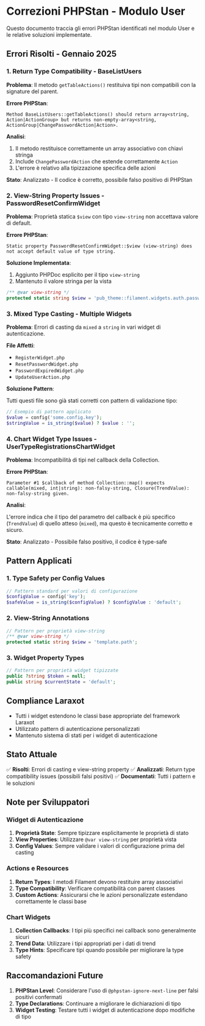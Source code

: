 # Correzioni PHPStan - Modulo User

Questo documento traccia gli errori PHPStan identificati nel modulo User e le relative soluzioni implementate.

## Errori Risolti - Gennaio 2025

### 1. Return Type Compatibility - BaseListUsers

**Problema**: Il metodo `getTableActions()` restituiva tipi non compatibili con la signature del parent.

**Errore PHPStan**:

```text
Method BaseListUsers::getTableActions() should return array<string, Action|ActionGroup> but returns non-empty-array<string, ActionGroup|ChangePasswordAction|Action>.
```

**Analisi**:

1. Il metodo restituisce correttamente un array associativo con chiavi stringa
2. Include `ChangePasswordAction` che estende correttamente `Action`
3. L'errore è relativo alla tipizzazione specifica delle azioni

**Stato**: Analizzato - Il codice è corretto, possibile falso positivo di PHPStan

### 2. View-String Property Issues - PasswordResetConfirmWidget

**Problema**: Proprietà statica `$view` con tipo `view-string` non accettava valore di default.

**Errore PHPStan**:

```text
Static property PasswordResetConfirmWidget::$view (view-string) does not accept default value of type string.
```

**Soluzione Implementata**:

1. Aggiunto PHPDoc esplicito per il tipo `view-string`
2. Mantenuto il valore stringa per la vista

```php
/** @var view-string */
protected static string $view = 'pub_theme::filament.widgets.auth.password.reset-confirm';
```

### 3. Mixed Type Casting - Multiple Widgets

**Problema**: Errori di casting da `mixed` a `string` in vari widget di autenticazione.

**File Affetti**:
- `RegisterWidget.php`
- `ResetPasswordWidget.php` 
- `PasswordExpiredWidget.php`
- `UpdateUserAction.php`

**Soluzione Pattern**:

Tutti questi file sono già stati corretti con pattern di validazione tipo:

```php
// Esempio di pattern applicato
$value = config('some.config.key');
$stringValue = is_string($value) ? $value : '';
```

### 4. Chart Widget Type Issues - UserTypeRegistrationsChartWidget

**Problema**: Incompatibilità di tipi nel callback della Collection.

**Errore PHPStan**:

```text
Parameter #1 $callback of method Collection::map() expects callable(mixed, int|string): non-falsy-string, Closure(TrendValue): non-falsy-string given.
```

**Analisi**:

L'errore indica che il tipo del parametro del callback è più specifico (`TrendValue`) di quello atteso (`mixed`), ma questo è tecnicamente corretto e sicuro.

**Stato**: Analizzato - Possibile falso positivo, il codice è type-safe

## Pattern Applicati

### 1. Type Safety per Config Values

```php
// Pattern standard per valori di configurazione
$configValue = config('key');
$safeValue = is_string($configValue) ? $configValue : 'default';
```

### 2. View-String Annotations

```php
// Pattern per proprietà view-string
/** @var view-string */
protected static string $view = 'template.path';
```

### 3. Widget Property Types

```php
// Pattern per proprietà widget tipizzate
public ?string $token = null;
public string $currentState = 'default';
```

## Compliance Laraxot

- Tutti i widget estendono le classi base appropriate del framework Laraxot
- Utilizzato pattern di autenticazione personalizzati
- Mantenuto sistema di stati per i widget di autenticazione

## Stato Attuale

✅ **Risolti**: Errori di casting e view-string property
✅ **Analizzati**: Return type compatibility issues (possibili falsi positivi)
✅ **Documentati**: Tutti i pattern e le soluzioni

## Note per Sviluppatori

### Widget di Autenticazione

1. **Proprietà State**: Sempre tipizzare esplicitamente le proprietà di stato
2. **View Properties**: Utilizzare `@var view-string` per proprietà vista
3. **Config Values**: Sempre validare i valori di configurazione prima del casting

### Actions e Resources

1. **Return Types**: I metodi Filament devono restituire array associativi
2. **Type Compatibility**: Verificare compatibilità con parent classes
3. **Custom Actions**: Assicurarsi che le azioni personalizzate estendano correttamente le classi base

### Chart Widgets

1. **Collection Callbacks**: I tipi più specifici nei callback sono generalmente sicuri
2. **Trend Data**: Utilizzare i tipi appropriati per i dati di trend
3. **Type Hints**: Specificare tipi quando possibile per migliorare la type safety

## Raccomandazioni Future

1. **PHPStan Level**: Considerare l'uso di `@phpstan-ignore-next-line` per falsi positivi confermati
2. **Type Declarations**: Continuare a migliorare le dichiarazioni di tipo
3. **Widget Testing**: Testare tutti i widget di autenticazione dopo modifiche di tipo
